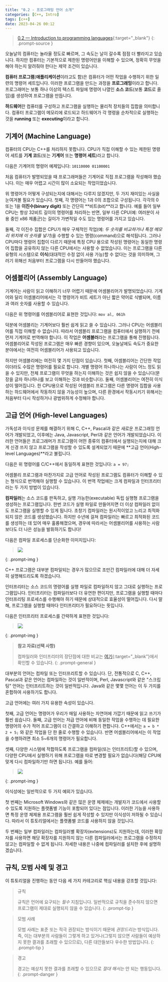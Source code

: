 ```yaml
---
title: "0.2 - 프로그래밍 언어 소개"
categories: [C++, Intro]
tags: [c++]
date: 2023-04-26 00:12
---
```


>[0.2 — Introduction to programming languages](https://www.learncpp.com/cpp-tutorial/introduction-to-programming-languages/){:target="_blank"}
{: .prompt-source }

오늘날의 컴퓨터는 놀라울 정도로 빠르며, 그 속도는 날이 갈수록 점점 더 빨라지고 있습니다. 하지만 컴퓨터는 기본적으로 제한된 명령어만을 이해할 수 있으며, 정확히 무엇을 해야 하는지 알려줘야 한다는 제약 조건이 있습니다.

**컴퓨터 프로그램**(**애플리케이션**이라고도 함)은 컴퓨터가 어떤 작업을 수행하기 위한 일련의 명령어 세트입니다. 이러한 프로그램을 만드는 과정을 **프로그래밍**이라고 합니다. 프로그래머는 보통 하나 이상의 텍스트 파일에 명령어 나열인 **소스 코드**(보통 **코드**로 줄임)를 생성하여 프로그램을 만듭니다.

**하드웨어**란 컴퓨터를 구성하고 프로그램을 실행하는 물리적 장치들의 집합을 의미합니다. 컴퓨터 프로그램이 메모리에 로드되고 하드웨어가 각 명령을 순차적으로 실행하는 것을 **running** 또는 **executing**이라고 합니다.

## 기계어 (Machine Language)

컴퓨터의 CPU는 C++를 처리하지 못합니다. CPU가 직접 이해할 수 있는 제한된 명령어 세트를 **기계 코드**(또는 **기계어** 또는 **명령어 세트**)라고 합니다.

다음은 기계어의 명령어 예제입니다: `10110000 01100001`

처음 컴퓨터가 발명되었을 때 프로그래머들은 기계어로 직접 프로그램을 작성해야 했습니다. 이는 매우 어렵고 시간이 많이 소요되는 작업이었습니다.

위 명령어가 어떻게 구성되는지에 대해서는 다루지 않겠지만, 두 가지 재미있는 사실을 눈여겨볼 필요가 있습니다. 첫째, 각 명령어는 1과 0의 조합으로 구성됩니다. 각각의 0 또는 1을 **이진수(binary digit)** 또는 간단히 **비트(bit)**라고 합니다. 예를 들어 일부 CPU는 항상 32비트 길이의 명령어를 처리하는 반면, 일부 다른 CPU(예: 여러분이 사용 중인 x86 제품군)는 길이가 가변적일 수도 있는 명령어를 가지고 있습니다.

둘째, 각 이진수 집합은 CPU가 매우 구체적인 작업(예: _두 숫자를 비교하거나_ _특정 메모리 위치에 이 숫자를 넣기_)을 수행할 수 있는 명령(command)으로 해석됩니다. 그러나 CPU마다 명령어 집합이 다르기 때문에 특정 CPU 용으로 작성된 명령어는 동일한 명령어 집합을 공유하지 않는 다른 CPU에서는 사용할 수 없었습니다. 이는 프로그램을 다른 유형의 시스템으로 **이식**(대대적인 수정 없이 사용 가능)할 수 없다는 것을 의미하며, 그러기 위해선 처음부터 프로그램을 다시 만들어야 했습니다.

## 어셈블리어 (Assembly Language)

기계어는 사람이 읽고 이해하기 너무 어렵기 때문에 어셈블리어가 발명되었습니다. 기계어와 달리 어셈블리어에서는 각 명령어가 비트 세트가 아닌 짧은 약어로 식별되며, 이름과 여러 숫자를 사용할 수 있습니다.

다음은 위 명령어를 어셈블리어로 표현한 것입니다: `mov al, 061h`

덕분에 어셈블리는 기계어보다 훨씬 쉽게 읽고 쓸 수 있습니다. 그러나 CPU는 어셈블리어를 직접 이해할 수 없습니다. 따라서 어셈블리 프로그램을 컴퓨터에서 실행하기 전에 먼저 기계어로 번역해야 합니다. 이 작업은 **어셈블러**라는 프로그램을 통해 진행됩니다. 어셈블리어로 작성된 프로그램은 매우 빠른 경향이 있으며, 오늘날에도 속도가 중요한 분야에서는 여전히 어셈블리어가 사용되고 있습니다.

하지만 어셈블리에는 여전히 몇 가지 단점이 있습니다. 첫째, 어셈블리어는 간단한 작업이더라도 수많은 명령어를 필요로 합니다. 개별 명령어 하나하나는 사람이 어느 정도 읽을 수 있지만, 전체 프로그램이 무엇을 하는지 이해하는 것은 쉽지 않을 수 있습니다(문장을 글자 하나하나를 보고 이해하는 것과 비슷합니다). 둘째, 어셈블리어는 여전히 이식성이 떨어집니다. 한 CPU용으로 작성된 어셈블리 프로그램은 다른 명령어 집합을 사용하는 하드웨어에서 작동하지 않을 가능성이 높으며, 다른 환경에서 작동시키기 위해서는 처음부터 다시 작성하거나 광범위하게 수정해야 합니다.

## 고급 언어 (High-level Languages)

가독성과 이식성 문제를 해결하기 위해 C, C++, Pascal과 같은 새로운 프로그래밍 언어가 개발되었고, 이후에는 Java, Javascript, Perl과 같은 언어가 개발되었습니다. 이러한 언어들은 프로그래머가 프로그램이 어떤 종류의 컴퓨터에서 실행되는지에 대해 크게 신경 쓰지 않고 프로그램을 작성할 수 있도록 설계되었기 때문에 **고급 언어(High-level Languages)**라고 불립니다.

다음은 위 명령어를 C/C++에서 동일하게 표현한 것입니다: `a = 97;`

어셈블리 프로그램과 마찬가지로 고급 언어로 작성된 프로그램도 컴퓨터가 이해할 수 있는 형식으로 번역해야 실행할 수 있습니다. 이 번역 작업에는 크게 컴파일과 인터프리터라는 두 가지 방법이 있습니다.

**컴파일러**는 소스 코드를 판독하고, 실행 가능한(executable) 독립 실행형 프로그램을 생성하는 프로그램입니다. 한번 코드가 실행 파일로 만들어지면 더 이상 컴파일러 없이도 프로그램을 실행할 수 있게 됩니다. 초창기 컴파일러는 원시적이었고 느리고 최적화되지 않은 코드를 생성했습니다. 하지만 수년에 걸쳐 컴파일러는 빠르고 최적화된 코드를 생성하는 데 있어 매우 훌륭해졌으며, 경우에 따라서는 어셈블리어를 사용하는 사람보다도 더 나은 성능을 발휘하기도 합니다!

다음은 컴파일 프로세스를 단순화한 이미지입니다:

> <img src="https://www.learncpp.com/images/CppTutorial/Chapter0/Compiling-min.png?ezimgfmt=rs:521x161/rscb2/ng:webp/ngcb2">
{: .prompt-img }

C++ 프로그램은 대부분 컴파일되는 경우가 많으므로 조만간 컴파일러에 대해 더 자세히 설명해드리도록 하겠습니다.

인터프리터는 소스 코드의 명령어를 실행 파일로 컴파일하지 않고 그대로 실행하는 프로그램입니다. 인터프리터는 컴파일러보다 더 유연한 편이지만, 프로그램을 실행할 때마다 인터프리팅 프로세스를 수행해야 하기 때문에 상대적으로 효율성이 떨어집니다. 다시 말해, 프로그램을 실행할 때마다 인터프리터가 필요하다는 뜻입니다.

다음은 인터프리터 프로세스를 간략하게 표현한 것입니다:

><img src="https://www.learncpp.com/images/CppTutorial/Chapter0/Interpreting-min.png?ezimgfmt=rs:537x45/rscb2/ng:webp/ngcb2">
{: .prompt-img }

> **참고 자료(선택 사항)**
> 
> 컴파일러와 인터프리터의 장단점에 대한 비교는 [여기](https://stackoverflow.com/questions/38491212/difference-between-compiled-and-interpreted-languages/38491646#38491646){:target="_blank"}에서 확인할 수 있습니다.
{: .prompt-general }

대부분의 언어는 컴파일 또는 인터프리트할 수 있습니다. 단, 전통적으로 C, C++, Pascal과 같은 언어는 컴파일하는 것이 일반적이며, Perl, Javascript와 같은 "스크립팅" 언어는 인터프리트하는 것이 일반적입니다. Java와 같은 몇몇 언어는 이 두 가지를 혼합하여 사용하기도 합니다.

고급 언어에는 여러 가지 유용한 속성이 있습니다.

첫째, 고급 언어는 명령어가 우리가 매일 사용하는 자연어에 가깝기 때문에 읽고 쓰기가 훨씬 쉽습니다. 둘째, 고급 언어는 저급 언어에 비해 동일한 작업을 수행하는 데 필요한 명령어의 수가 적어 프로그램이 더 간결하고 이해하기 편합니다. C++에서는 `a = b * 2 + 5;` 와 같은 작업을 단 한 줄로 수행할 수 있습니다. 반면 어셈블리어에서는 이 작업을 수행하려면 최소 5~6개의 명령어가 필요합니다.

셋째, 다양한 시스템에 적합하도록 프로그램을 컴파일(또는 인터프리트)할 수 있으며, 다양한 CPU에서 실행하기 위해 프로그램을 따로 변경할 필요가 없습니다(해당 CPU에 맞게 다시 컴파일하기만 하면 됩니다). 예를 들어:

><img src="https://www.learncpp.com/images/CppTutorial/Chapter0/Portability-min.png?ezimgfmt=rs:481x261/rscb2/ng:webp/ngcb2">
{: .prompt-img }

이식성에는 일반적으로 두 가지 예외가 있습니다.

첫 번째는 Microsoft Windows와 같은 많은 운영 체제에는 개발자가 코드에서 사용할 수 있도록 지원하는 플랫폼별 기능이 포함되어 있다는 점입니다. 이러한 기능을 사용하면 특정 운영 체제용 프로그램을 훨씬 쉽게 작성할 수 있지만 이식성이 저하될 수 있습니다. 따라서 이 튜토리얼에서는 플랫폼별 코드를 사용하지 않을 것입니다.

두 번째는 일부 컴파일러는 컴파일러별 확장자(extensions)도 지원하는데, 이러한 확장자를 사용하면 해당 확장자를 지원하지 않는 다른 컴파일러에서는 프로그램을 수정하지 않고는 컴파일할 수 없게 됩니다. 자세한 내용은 나중에 컴파일러를 설치한 후에 설명하겠습니다.

## 규칙, 모범 사례 및 경고

이 튜토리얼을 진행하는 동안 다음 세 가지 카테고리로 핵심 내용을 강조할 것입니다:

> 규칙
> 
> 규칙은 언어에 요구되는 _필수_ 지침입니다. 일반적으로 규칙을 준수하지 않으면 프로그램이 제대로 실행되지 않을 수 있습니다.
{: .prompt-tip }

> 모범 사례
>
> 모범 사례는 표준 또는 적극 권장되는 방식이기 때문에 _권장드리는_ 방식입니다. 즉, 이는 대부분의 사람들이 그렇게 하고 있거나(그렇지 않으면 사람들이 예상하지 못한 결과를 초래할 수 있으므로), 다른 대안들보다 우수한 방법입니다.
{: .prompt-tip }

> 경고
>
> 경고는 예상치 못한 결과를 초래할 수 있으므로 _절대 해서는_ 안 되는 행동입니다.
{: .prompt-danger }
